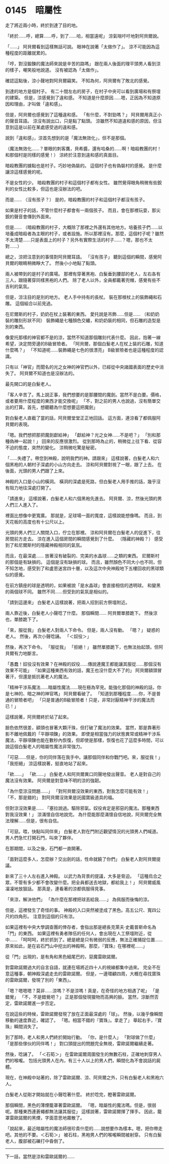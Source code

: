 # 0145　暗屬性

走了將近兩小時，終於到達了目的地。

「終於......呼，總算......呼，到了......哈，相當遠呢」
涼氣喘吁吁地對阿貝爾說。

「......」
阿貝爾看到這樣無話可說。
眼神在說著「太做作了」。
涼不可能因為這種程度的距離就累的。

「哼，對沒鍛鍊的魔法師來說是辛苦的路嗎」
跟在兩人後面的理平頭男人看到涼的樣子，嘲笑般地說道。
沒有被認為「太做作」。

確認這點後，涼小聲地對阿貝爾竊笑。
不知為何，阿貝爾有了敗北的感覺。

到達的地方是個村子。
有二十間左右的房子，在村子中央可以看到廣場和有祭壇的建築。
但是，涼感覺到了違和感。
不知道是什麼原因......嗯，正因為不知道原因和理由，才叫做「違和感」。

但是，阿貝爾也感覺到了這種違和感。
「有什麼，不對勁嗎？」
阿貝爾用真正小的聲音耳語。
涼沒有說出口，只是點了點頭。
涼雖然不知道違和感的原因，但注意到這是以前在某處感受過的違和感。

說到「違和感」，涼首先想到的是「魔法無效化」，但不是那個。

（魔法無效化......？單眼的刺客鷹，貝希醬，還有哈桑的......啊！暗殺教團的村！和那個村是同樣的感覺！）
涼終於注意到違和感的真面目。

暗殺教團的據點也是村子。巧妙地偽裝的。
這個村子也有偽裝村的感覺。
是什麼讓涼這樣感覺的呢。

不是女性的少。
暗殺教團的村子和這個村子都有女性。
雖然覺得眼角稍微有些銳利的女性比較多，但這也是沒辦法的吧。

而是......
（沒有孩子？）
是的，暗殺教團的村子和這個村子都沒有孩子。

如果是村子的話，不管什麼村子都會有一兩個孩子。
而且，會在那裡玩耍，那尖銳的聲音會傳到外面來。

但是......
（暗殺教團的村子，大概除了那裡之外還有其他地方。培養孩子們......以培養成暗殺者為主眼的村子，或者設施。所以那裡沒有。那麼，這個村子呢？雖然不太清楚......只是表面上的村子？另外有實際生活的村子......？嗯，那也不太對......）

總之，涼把注意到的事情對阿貝爾耳語。
「沒有孩子」
聽到這個的瞬間，感覺阿貝爾的眼睛稍微睜大了。
然後小小地點了點頭。

兩人被帶到的是村子的廣場。
那裡有穿著黑袍、白髮垂到腰部的老人，左右各有三人，跟隨著穿同樣黑袍的人們。
除了老人以外，全員都戴著兜帽，感覺有些不吉利的氣氛。

但是，涼注目的是別的地方。
老人手中持有的長杖。
裝在那根杖上的裝飾繩和石雕。
這個組合以前見過。

在尼爾斯的村子，奶奶在杖上裝著的東西。
愛托說是吊飾......但是......
（和奶奶裝的雕刻形狀不同）
裝飾繩是七種顏色交纏，和奶奶裝的相同，但石雕的造型是別的東西。

像愛托那樣的神官都不是的涼，當然不知道那個雕刻代表什麼。
因此，抱著一線希望，決定問旁邊的B級冒險者。
「阿貝爾，那個白髮老人在杖上裝的石雕，知道什麼嗎？」
「不知道呢......裝飾繩是七色的很漂亮」
B級冒險者也是這種程度的認識。

只有以「神官」而聞名的光之女神的神官們以外，已經從中央諸國表面的歷史中消失了。
阿貝爾不知道也是沒辦法的。

最先開口的是白髮老人。

「客人辛苦了。馬上說正事，我們想要的是那腰間的魔劍。當然不是白要。價格，或者要用什麼程度的東西才能交換呢」
「不，對之前的男人也說過，沒有簡單交出的打算。首先，想聽聽為什麼想要這把魔劍」

對白髮老人直截了當的話，阿貝爾堂堂正正地回話。
這方面，連涼看了都佩服阿貝爾的表現。

「嗯。我們想把那把魔劍獻給神」
「獻給神？光之女神......不是吧？」
「別和那種偽神一起說！」
回來的反應很激烈。
從到那時為止的，稍微從上往下看、從容不迫的態度，突然的變化。
涼稍微吃驚是秘密。

「......失禮了。帶您到神殿，說明我們的神。請跟來」
這樣說著，白髮老人和六個黑袍的人朝村子深處的小山方向走去。
涼和阿貝爾對視了一眼，跟了上去。
在後面，光頭的男人們跟了上來。

神殿的入口是小山的橫洞。
橫洞的深處是死路，但白髮老人用手推的話，幾乎沒有阻力地往深處打開了。

「請進來」
這樣說著，白髮老人和六個黑袍先進去。
阿貝爾、涼，然後光頭的男人們三人進入了。

裡面比想像中更寬廣。
那就是，足球場一面的寬度，這樣說能想像嗎。
而且，到天花板的高度也有十公尺以上。

光頭的男人們三人關閉入口，佇立在那裡。
涼和阿貝爾在白髮老人的促進下，往房間前方走去。
涼在進入這個房間的瞬間感覺到了什麼。
（隱藏的神殿？）
感受到了和尼爾斯村的隱藏神殿相同的氣氛。

而且，在最深處......
放著沒有破裂的、完美的水晶球......之類的東西。
尼爾斯村的那個是有缺損的。
這個是沒有缺損的球。
而且，雖然顏色不同大小也不同，但不知怎地，感受到了和盧恩迷宮四十層，以及這次中央神殿地下五樓回收的黑球類似的感覺。

在前方鎮座的球是透明的，如果被說「是水晶球」會直接相信的透明球。
和變黑的兩個球不同。
雖然不同......但受到的氣氛是相似的。

「請到這邊來」
白髮老人這樣說著，把兩人招到前方祭壇附近。

兩人靠近後，白髮老人小聲唸了什麼。
那個瞬間......
阿貝爾單膝跪下。
然後涼也，單膝跪下了。

「來，服從我」
白髮老人對兩人下命令。
但是，兩人沒有動。
「嗯？」
疑惑的老人。
然後，再次小聲唸誦。
「＜奴役＞」

然後，再次下命令。
「服從我」
「拒絕！」
雖然單膝跪下，也無法抬起頭，但阿貝爾有力地斷言。

「愚蠢！奴役沒有效果？在神殿的奴役......傳說連魔王都能讓其服從......那個沒有效果不可能」
「如果這種東西有效的話，魔王也沒什麼大不了的」
阿貝爾額頭冒著汗，但還是抵抗著老人的魔法。

「精神干涉系魔法......暗屬性魔法......現在極為罕見。能強化那個的神殿的話，你是七神的、暗之神的神官嗎」
阿貝爾看破了。
「知道到那種程度......你，不是普通的冒險者吧」
「只是普通的B級冒險者！只是，非常討厭精神干涉的魔法而已！」

這樣說著，阿貝爾終於站了起來。

臉色依然很差，額頭也冒著大顆汗珠，但打破了魔法的效果。
當然，那是靠著形影不離地佩戴的「平靜項鍊」的效果。
即使是相當強力的狀態異常或精神干涉系魔法，平靜項鍊也能在數秒內恢復，但即使是那樣，恢復也花了這麼多時間，可以說這個白髮老人的暗屬性魔法非常強力。

「可惡......但是，你的同伴落在我手中。讓那個同伴和你戰鬥吧。來，服從我！」
「我拒絕」
涼這樣說著，挺直地站了起來。

「欸......」
「欸......」
白髮老人和阿貝爾異口同聲地發出聲音。
老人是對自己的魔法沒有效果。
阿貝爾是對意味不明的涼的強韌。

「為什麼涼沒問題......」
「對阿貝爾沒效果的東西，對我怎麼可能有效！」
「不，那是錯的」
對阿貝爾沒效果是託國寶級道具的福。

但對涼沒效果是......
「塞拉說過。驅除邪氣。奴役肯定是邪惡的魔法。那種東西對我沒效果！」
涼滿懷自信地說完。
為什麼能那麼滿懷自信地說，阿貝爾完全無法理解......但是，很有自信。

「可惡。喂，快點叫同伴來」
白髮老人對在門附近觀望情況的光頭男人們喊道。
男人們急忙打開石門，叫來了夥伴。

在那期間，以及之後，石門都一直開著。

「面對這麼多人，怎麼辦？交出劍的話，性命就饒了你們」
白髮老人對阿貝爾提議。

新來了三十人左右進入神殿。
以武力為背景的提議，大多是脅迫。
「這種烏合之眾，不管有多少都不會改變什麼。把全員都送去地獄，都給我上！」
阿貝爾威風凜凜地放狠話。
那真是，連看著的涼都佩服得見事。

「來涼，解決他們」
「為什麼在那裡把球丟給我......」
為佩服而後悔的涼。

但是，這裡發生了奇怪的事。
神殿的入口突然被塗成了黑色。高五公尺、寬四公尺的四角形。
注意到這個的只有涼。

如果這裡有中央大學調查團的倖存者，會指出那是總長克萊夫·史戴普斯命名為「門」的東西。
如果這裡有勇者隊伍的任何人，會出現在人工祭壇附近，從中......
「呵呵呵，終於抓到了。總是總是只有微弱的反應，無法正確捕捉位置......原來如此，是在岩石門山中挖出的神殿啊。那麼，『寶珠』在哪裡呢......」

從「門」出現的，是有角和黑色細尾巴的，惡魔雷歐諾爾。

對雷歐諾爾過大的自言自語，就連在場將近四十人的視線都集中過來。
完全不在意這種事，朝神殿深處走去的雷歐諾爾。
但是，一邊環顧四周，大概在尋找寶珠的雷歐諾爾，發現了別的「東西」。

「嗯？嗯嗯嗯？莫非......涼嗎？不是涼嗎！真是，在奇怪的地方相遇了呢」
「是錯覺」
「不，不是錯覺吧？」
正是那個發現獵物而高興的臉。
當然，涼斷然否定，雷歐諾爾進一步否定。

在說這些的時候，雷歐諾爾發現了放在正面最深處的「球」。
然後，以幾乎像瞬間移動的速度靠近，確認了。
「嗯。相當不錯的『寶珠』。拿走了」
舉起右手，『寶珠』瞬間消失了。

到了那時，老人和男人們終於開始行動。
「你，是什麼人」
「對球做了什麼」
「是那些傢伙的同伴嗎！」
對口頭提出的問題完全無視，雷歐諾爾繼續走著。

然後，唸誦了。
「＜石筍＞」
在雷歐諾爾周圍發生的無數石柱，正確地刺穿男人們的喉嚨。
包括光頭男人在內，有三十人以上的男人們，瞬間化為不會說話的屍體。

現在，在神殿中站著的，除了雷歐諾爾、涼、阿貝爾之外，只有白髮老人和黑袍六人。

白髮老人從剛才開始就在小聲唸著什麼。
終於唸完，瞪著雷歐諾爾。

那個瞬間，黑色的薄煙籠罩著雷歐諾爾。
「嗯，暗屬性的魔法嗎。但是，很弱呢。那種東西連蒼蠅都無法讓其服從」
這樣說著，雷歐諾爾揮了揮手。
因此，籠罩雷歐諾爾的黑煙，字面意思地霧散了。

「說起來，最近暗屬性的魔法師很珍貴什麼的......說想要作為樣本。嗯，把你帶走吧。其他的不要。＜石筍＞」
被石柱，黑袍男人們的喉嚨瞬間被射穿。
只有白髮老人，腹部被石礫打中昏倒了。

---

下一話，當然是涼和雷歐諾爾的......